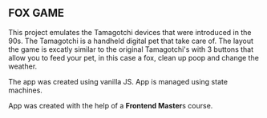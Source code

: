 ## FOX GAME

This project emulates the Tamagotchi devices that were introduced in the 90s. The Tamagotchi is a handheld digital pet that take care of.
The layout the game is excatly similar to the original Tamagotchi's with 3 buttons that allow you to feed your pet, in this case a fox, clean up poop and change the weather.

The app was created using vanilla JS. App is managed using state machines.

App was created with the help of a **Frontend Master**s course.
